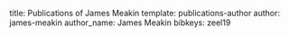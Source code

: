 title: Publications of James Meakin
template: publications-author
author: james-meakin
author_name: James Meakin
bibkeys: zeel19